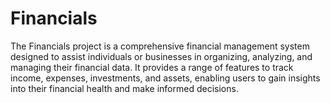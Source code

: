 # Financials
The Financials project is a comprehensive financial management system designed to assist individuals or businesses in organizing, analyzing, and managing their financial data. It provides a range of features to track income, expenses, investments, and assets, enabling users to gain insights into their financial health and make informed decisions.
